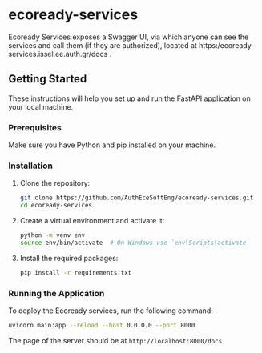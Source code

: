 # ecoready-services

Ecoready Services exposes a Swagger UI, via which anyone can see the services and call them (if they are authorized), located at https:/ecoready-services.issel.ee.auth.gr/docs .


## Getting Started 

These instructions will help you set up and run the FastAPI application on your local machine.

### Prerequisites

Make sure you have Python and pip installed on your machine.

### Installation

1. Clone the repository:
    ```bash
    git clone https://github.com/AuthEceSoftEng/ecoready-services.git
    cd ecoready-services
    ``` 

2. Create a virtual environment and activate it:
    ```bash 
    python -m venv env
    source env/bin/activate  # On Windows use `env\Scripts\activate`
    ```

3. Install the required packages:
    ```bash 
    pip install -r requirements.txt
    ```

### Running the Application

To deploy the Ecoready services, run the following command:

```bash
uvicorn main:app --reload --host 0.0.0.0 --port 8000
```

The page of the server should be at `http://localhost:8000/docs`
